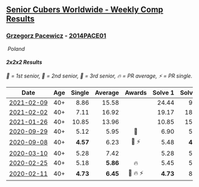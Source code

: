 <style>table {white-space: nowrap;}</style>
<link rel="stylesheet" type="text/css" href="/scw-comp/css/flags.css" />

## [Senior Cubers Worldwide - Weekly Comp Results](/scw-comp/results/)
### [Grzegorz Pacewicz](README.md) - [2014PACE01](https://www.worldcubeassociation.org/persons/2014PACE01?event=222)

<i class="flag flag-PL" />&nbsp;Poland

#### 2x2x2 Results

<span style="white-space: nowrap;">🥇 = 1st senior</span>, <span style="white-space: nowrap;">🥈 = 2nd senior</span>, <span style="white-space: nowrap;">🥉 = 3rd senior</span>, <span style="white-space: nowrap;">🔥 = PR average</span>, <span style="white-space: nowrap;">⚡ = PR single</span>.

| Date | Age | Single | Average | Awards | Solve 1 | Solve 2 | Solve 3 | Solve 4 | Solve 5 | Video |
| :--: | :--: | --: | --: | :--: | --: | --: | --: | --: | --: | :-- |
| [2021-02-09](../../results/2021-02-09/222.md) | 40+ | 8.86 | 15.58 |  | 24.44 | 9.74 | 13.41 | 8.86 | 23.59 | [Desktop](https://www.facebook.com/events/749806039307047/permalink/751706125783705) / [Mobile](https://m.facebook.com/events/749806039307047?view=permalink&id=751706125783705) |
| [2021-02-02](../../results/2021-02-02/222.md) | 40+ | 7.11 | 16.92 |  | 19.17 | 18.88 | 21.28 | 7.11 | 12.70 | [Desktop](https://www.facebook.com/events/176364004262939/permalink/178898504009489) / [Mobile](https://m.facebook.com/events/176364004262939?view=permalink&id=178898504009489) |
| [2021-01-26](../../results/2021-01-26/222.md) | 40+ | 10.85 | 13.96 |  | 10.85 | 15.96 | 14.45 | 30.77 | 11.47 | [Desktop](https://www.facebook.com/events/415506712992555/permalink/417317072811519) / [Mobile](https://m.facebook.com/events/415506712992555?view=permalink&id=417317072811519) |
| [2020-09-29](../../results/2020-09-29/222.md) | 40+ | 5.12 | 5.95 | 🥈 | 6.90 | 5.67 | 6.98 | 5.12 | 5.27 | [Desktop](https://www.facebook.com/events/1202263490156156/permalink/1205936063122232) / [Mobile](https://m.facebook.com/events/1202263490156156?view=permalink&id=1205936063122232) |
| [2020-09-08](../../results/2020-09-08/222.md) | 40+ | **4.57** | 6.23 | 🥈 ⚡ | 5.48 | **4.57** | 6.44 | 8.87 | 6.77 | [Desktop](https://www.facebook.com/events/660661614881054/permalink/662197464727469) / [Mobile](https://m.facebook.com/events/660661614881054?view=permalink&id=662197464727469) |
| [2020-03-10](../../results/2020-03-10/222.md) | 40+ | 5.28 | 7.42 |  | 5.28 | 5.68 | 14.03 | 7.03 | 9.54 | [Desktop](https://www.facebook.com/events/654143022005686/permalink/658512174902104) / [Mobile](https://m.facebook.com/events/654143022005686?view=permalink&id=658512174902104) |
| [2020-02-25](../../results/2020-02-25/222.md) | 40+ | 5.18 | **5.86** | 🔥 | 5.45 | 5.58 | 6.54 | 7.69 | 5.18 | [Desktop](https://www.facebook.com/events/2972213492840148/permalink/2983614901700007) / [Mobile](https://m.facebook.com/events/2972213492840148?view=permalink&id=2983614901700007) |
| [2020-02-11](../../results/2020-02-11/222.md) | 40+ | **4.73** | **6.45** | 🥉 🔥 ⚡ | **4.73** | 8.03 | 6.45 | 7.05 | 5.86 | |


<!-- Global site tag (gtag.js) - Google Analytics -->
<script async src="https://www.googletagmanager.com/gtag/js?id=UA-86348435-3"></script>
<script>window.dataLayer = window.dataLayer || []; function gtag() {dataLayer.push(arguments);} gtag('js', new Date()); gtag('config', 'UA-86348435-3');</script>
